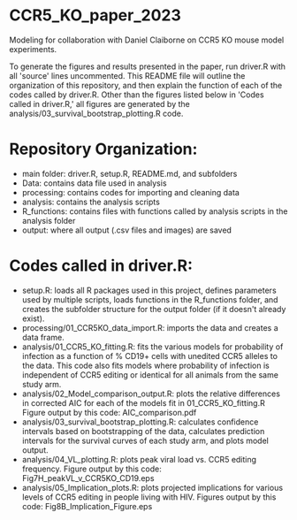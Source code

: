 # CCR5_KO_paper_2023
 Modeling for collaboration with Daniel Claiborne on CCR5 KO mouse model experiments.

 To generate the figures and results presented in the paper, run driver.R with all 'source' lines uncommented. This README file will outline the organization of this repository, and then explain the function of each of the codes called by driver.R. Other than the figures listed below in 'Codes called in driver.R,' all figures are generated by the analysis/03_survival_bootstrap_plotting.R code.

 # Repository Organization:
 - main folder: driver.R, setup.R, README.md, and subfolders
 - Data: contains data file used in analysis
 - processing: contains codes for importing and cleaning data
 - analysis: contains the analysis scripts
 - R_functions: contains files with functions called by analysis scripts in the analysis folder
 - output: where all output (.csv files and images) are saved

 # Codes called in driver.R:
 - setup.R: loads all R packages used in this project, defines parameters used by multiple scripts, loads functions in the R_functions folder, and creates the subfolder structure for the output folder (if it doesn't already exist).
 - processing/01_CCR5KO_data_import.R: imports the data and creates a data frame.
 - analysis/01_CCR5_KO_fitting.R: fits the various models for probability of infection as a function of % CD19+ cells with unedited CCR5 alleles to the data. This code also fits models where probability of infection is independent of CCR5 editing or identical for all animals from the same study arm.
 - analysis/02_Model_comparison_output.R: plots the relative differences in corrected AIC for each of the models fit in 01_CCR5_KO_fitting.R Figure output by this code: AIC_comparison.pdf
 - analysis/03_survival_bootstrap_plotting.R: calculates confidence intervals based on bootstrapping of the data, calculates prediction intervals for the survival curves of each study arm, and plots model output.
 - analysis/04_VL_plotting.R: plots peak viral load vs. CCR5 editing frequency. Figure output by this code: Fig7H_peakVL_v_CCR5KO_CD19.eps
 - analysis/05_Implication_plots.R: plots projected implications for various levels of CCR5 editing in people living with HIV. Figures output by this code: Fig8B_Implication_Figure.eps
